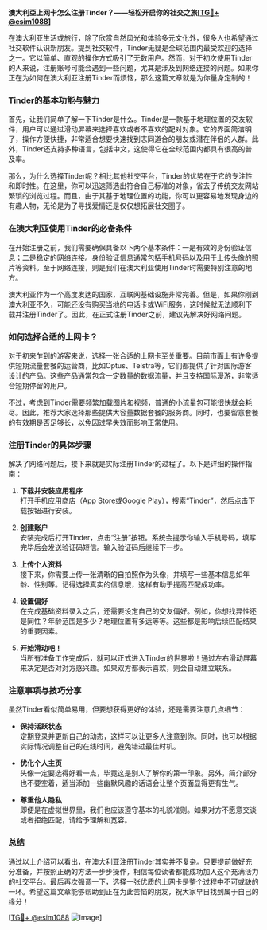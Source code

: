 **澳大利亞上网卡怎么注册Tinder？——轻松开启你的社交之旅[[TG💪+ @esim1088](https://t.me/s/esim1088)]**

在澳大利亚生活或旅行，除了欣赏自然风光和体验多元文化外，很多人也希望通过社交软件认识新朋友。提到社交软件，Tinder无疑是全球范围内最受欢迎的选择之一。它以简单、直观的操作方式吸引了无数用户。然而，对于初次使用Tinder的人来说，注册账号可能会遇到一些问题，尤其是涉及到网络连接的问题。如果你正在为如何在澳大利亚注册Tinder而烦恼，那么这篇文章就是为你量身定制的！

### Tinder的基本功能与魅力

首先，让我们简单了解一下Tinder是什么。Tinder是一款基于地理位置的交友软件，用户可以通过滑动屏幕来选择喜欢或者不喜欢的配对对象。它的界面简洁明了，操作方便快捷，非常适合想要快速找到志同道合的朋友或潜在伴侣的人群。此外，Tinder还支持多种语言，包括中文，这使得它在全球范围内都具有很高的普及率。

那么，为什么选择Tinder呢？相比其他社交平台，Tinder的优势在于它的专注性和即时性。在这里，你可以迅速筛选出符合自己标准的对象，省去了传统交友网站繁琐的浏览过程。而且，由于其基于地理位置的功能，你可以更容易地发现身边的有趣人物，无论是为了寻找爱情还是仅仅想拓展社交圈子。

### 在澳大利亚使用Tinder的必备条件

在开始注册之前，我们需要确保具备以下两个基本条件：一是有效的身份验证信息；二是稳定的网络连接。身份验证信息通常包括手机号码以及用于上传头像的照片等资料。至于网络连接，则是我们在澳大利亚使用Tinder时需要特别注意的地方。

澳大利亚作为一个高度发达的国家，互联网基础设施非常完善。但是，如果你刚到澳大利亚不久，可能还没有购买当地的电话卡或WiFi服务，这时候就无法顺利下载并注册Tinder了。因此，在正式注册Tinder之前，建议先解决好网络问题。

### 如何选择合适的上网卡？

对于初来乍到的游客来说，选择一张合适的上网卡至关重要。目前市面上有许多提供短期流量套餐的运营商，比如Optus、Telstra等，它们都提供了针对国际游客设计的产品。这些产品通常包含一定数量的数据流量，并且支持国际漫游，非常适合短期停留的用户。

不过，考虑到Tinder需要频繁加载图片和视频，普通的小流量包可能很快就会耗尽。因此，推荐大家选择那些提供大容量数据套餐的服务商。同时，也要留意套餐的有效期是否足够长，以免因过早失效而影响正常使用。

### 注册Tinder的具体步骤

解决了网络问题后，接下来就是实际注册Tinder的过程了。以下是详细的操作指南：

1. **下载并安装应用程序**  
   打开手机应用商店（App Store或Google Play），搜索“Tinder”，然后点击下载按钮进行安装。

2. **创建账户**  
   安装完成后打开Tinder，点击“注册”按钮。系统会提示你输入手机号码，填写完毕后会发送验证码短信。输入验证码后继续下一步。

3. **上传个人资料**  
   接下来，你需要上传一张清晰的自拍照作为头像，并填写一些基本信息如年龄、性别等。记得选择真实的信息哦，这样有助于提高匹配成功率。

4. **设置偏好**  
   在完成基础资料录入之后，还需要设定自己的交友偏好。例如，你想找异性还是同性？年龄范围是多少？地理位置有多远等等。这些都是影响后续匹配结果的重要因素。

5. **开始滑动吧！**  
   当所有准备工作完成后，就可以正式进入Tinder的世界啦！通过左右滑动屏幕来决定是否对对方感兴趣。如果双方都表示喜欢，则会自动建立联系。

### 注意事项与技巧分享

虽然Tinder看似简单易用，但要想获得更好的体验，还是需要注意几点细节：

- **保持活跃状态**  
  定期登录并更新自己的动态，这样可以让更多人注意到你。同时，也可以根据实际情况调整自己的在线时间，避免错过最佳时机。

- **优化个人主页**  
  头像一定要选得好看一点，毕竟这是别人了解你的第一印象。另外，简介部分也不要空着，适当添加一些幽默风趣的话语会让整个页面显得更有生气。

- **尊重他人隐私**  
  即便是在虚拟世界里，我们也应该遵守基本的礼貌准则。如果对方不愿意交谈或者拒绝匹配，请给予理解和宽容。

### 总结

通过以上介绍可以看出，在澳大利亚注册Tinder其实并不复杂。只要提前做好充分准备，并按照正确的方法一步步操作，相信每位读者都能成功加入这个充满活力的社交平台。最后再次强调一下，选择一张优质的上网卡是整个过程中不可或缺的一环。希望这篇文章能够帮助到正在为此苦恼的朋友，祝大家早日找到属于自己的缘分！

[[TG💪+ @esim1088](https://t.me/s/esim1088) ![Image](https://i.postimg.cc/4NQfJmqS/Snipaste-2025-05-13-00-14-12.png)]